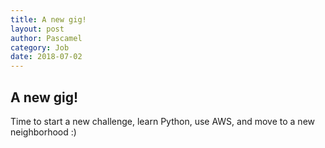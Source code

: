 ```yaml
---
title: A new gig!
layout: post
author: Pascamel
category: Job
date: 2018-07-02
---
```


## A new gig!

Time to start a new challenge, learn Python, use AWS, and move to a new neighborhood :)
